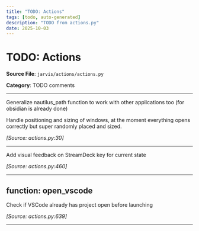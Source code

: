 ```yaml
---
title: "TODO: Actions"
tags: [todo, auto-generated]
description: "TODO from actions.py"
date: 2025-10-03
---
```


# TODO: Actions

**Source File**: `jarvis/actions/actions.py`

**Category**: TODO comments

---

<a id="general-1"></a>

Generalize nautilus_path function to work with other applications too (for obsidian is already done)

Handle positioning and sizing of windows, at the moment everything opens correctly but super randomly placed and sized.

*[Source: actions.py:30]*

---

<a id="general-2"></a>

Add visual feedback on StreamDeck key for current state

*[Source: actions.py:460]*

---

## function: open_vscode

<a id="function:-open_vscode-1"></a>

Check if VSCode already has project open before launching

*[Source: actions.py:639]*

---
